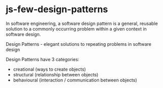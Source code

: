 # js-few-design-patterns

In software engineering, a software design pattern is a general, reusable solution to a commonly occurring problem within a given context in software design.

Design Patterns - elegant solutions to repeating problems in software design

Design Patterns have 3 categories:

- creational (ways to create objects)
- structural (relationship between objects)
- behavioural (interaction / communication between objects)
